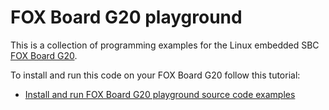 # FOX Board G20 playground

This is a collection of programming examples for the Linux embedded SBC [FOX Board G20](http://www.acmesystems.it/?id=FOXG20). 

To install and run this code on your FOX Board G20 follow this tutorial:

*  [Install and run FOX Board G20 playground source code examples](http://www.acmesystems.it/?id=playground)